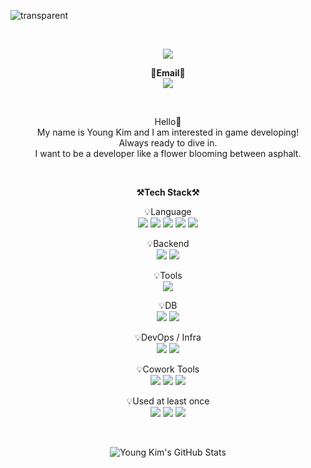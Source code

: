 <!--
**iamyoungk/iamyoungk** is a ✨ _special_ ✨ repository because its `README.md` (this file) appears on your GitHub profile.


Here are some ideas to get you started:

- 🔭 I’m currently working on ...
- 🌱 I’m currently learning ...
- 👯 I’m looking to collaborate on ...
- 🤔 I’m looking for help with ...
- 💬 Ask me about ...
- 📫 How to reach me: ...
- 😄 Pronouns: ...
- ⚡ Fun fact: ... 
-->

![transparent](https://capsule-render.vercel.app/api?type=transparent&color=auto&fontColor=703ee5&height=300&section=header&text=Welcome&fontSize=90&animation=fadeIn&fontAlignY=43&desc=Young's%20GitHub%20Profile&descSize=20&descAlign=64&descAlignY=57)

<br>

<p align="center" dir="auto">
    <a href="https://hits.seeyoufarm.com"><img src="https://hits.seeyoufarm.com/api/count/incr/badge.svg?url=https%3A%2F%2Fgithub.com%2Fiamyoungk%2Fhit-counter"/></a>                        
    
</p>

<p align="center" dir="auto">
    <Strong>📧Email📧</Strong><br><a href="" target="_blank"><img src="https://img.shields.io/badge/younghkim0013@gmail.com-EA4335?style=flat&logo=gmail&logoColor=E8E8E8"/></a><br>
    
</p>

<br>

<p align="center" dir="auto">
    Hello👐<br>
    My name is Young Kim and I am interested in game developing!<br>
    Always ready to dive in.<br>
    I want to be a developer like a flower blooming between asphalt.<br>
</p>

<br>

<p align="center" dir="auto">
    <Strong>⚒️Tech Stack⚒️</Strong><br>
</p>

<p align="center" dir="auto">
    💡Language <br>
    <img src="https://img.shields.io/badge/C++-blue.svg?style=for-the-badge&logo=c%2B%2B">
    <img src="https://img.shields.io/badge/C-A8B9CC?style=for-the-badge&amp;logo=C&amp;logoColor=white">
    <img src="https://img.shields.io/badge/javascript-F7DF1E?style=for-the-badge&amp;logo=javascript&amp;logoColor=black">
    <img src="https://img.shields.io/badge/JAVA-007396?style=for-the-badge&amp;logo=java&amp;logoColor=white">
    <img src="https://img.shields.io/badge/Python-3776AB?style=for-the-badge&amp;logo=Python&amp;logoColor=white">
</p>

<p align="center" dir="auto">
    💡Backend <br>
    <img src="https://img.shields.io/badge/Spring-6DB33F?style=for-the-badge&amp;logo=Spring&amp;logoColor=white">
    <img src="https://img.shields.io/badge/SpringBoot-6DB33F?style=for-the-badge&amp;logo=SpringBoot&amp;logoColor=white">
</p>

<p align="center" dir="auto">
   💡Tools <br>
    <img src="https://img.shields.io/badge/IntelliJ-000000?style=for-the-badge&amp;logo=IntelliJ IDEA&amp;logoColor=white">
</p>

<p align="center" dir="auto">
    💡DB <br>
    <img src="https://img.shields.io/badge/MongoDB-47A248?style=for-the-badge&amp;logo=MongoDB&amp;logoColor=white">
    <img src="https://img.shields.io/badge/mysql-4479A1?style=for-the-badge&amp;logo=mysql&amp;logoColor=white">
</p>

<p align="center" dir="auto">
    💡DevOps / Infra <br>
    <img src="https://img.shields.io/badge/AWS-232F3E?style=for-the-badge&amp;logo=Amazon AWS&amp;logoColor=white">
    <img src="https://img.shields.io/badge/Docker-2496ED?style=for-the-badge&amp;logo=docker&amp;logoColor=white">
</p>

<p align="center" dir="auto">
    💡Cowork Tools <br>
    <img src="https://img.shields.io/badge/Github-000000?style=for-the-badge&amp;logo=github&amp;logoColor=white">
    <img src="https://img.shields.io/badge/Notion-000000?style=for-the-badge&amp;logo=notion&amp;logoColor=white">
    <img src="https://img.shields.io/badge/Slack-4A154B?style=for-the-badge&amp;logo=slack&amp;logoColor=white">
</p>

<p align="center" dir="auto">
    💡Used at least once <br>
    <img src="https://img.shields.io/badge/css-1572B6?style=for-the-badge&amp;logo=css3&amp;logoColor=white">
    <img src="https://img.shields.io/badge/html-E34F26?style=for-the-badge&amp;logo=html5&amp;logoColor=white">
    <img src="https://img.shields.io/badge/Linux-FCC624?style=for-the-badge&amp;logo=Linux&amp;logoColor=white">
</p>

<br>

<div align="center">

![Young Kim's GitHub Stats](https://github-readme-stats.vercel.app/api?username=iamyoungk&show_icons=true&theme=transparent&rank_icon=github&include_all_commits=false)

</div>
